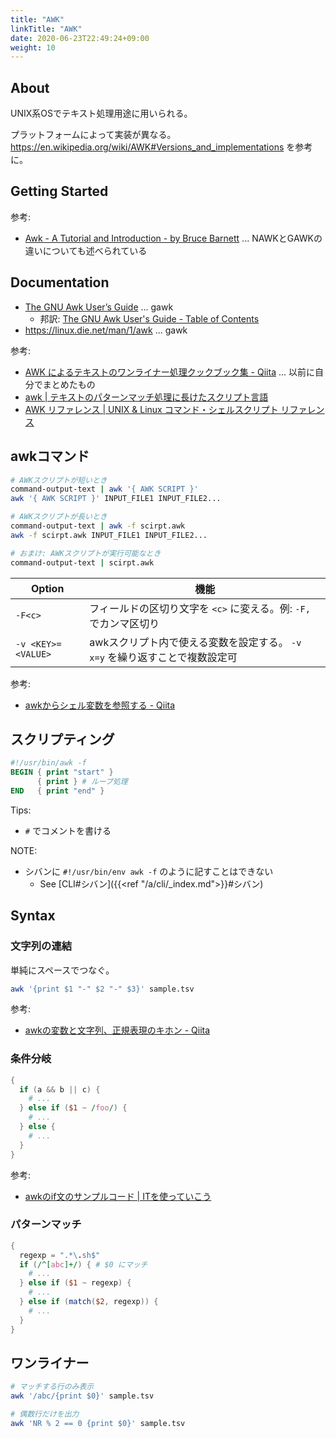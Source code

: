 ```yaml
---
title: "AWK"
linkTitle: "AWK"
date: 2020-06-23T22:49:24+09:00
weight: 10
---
```


## About

UNIX系OSでテキスト処理用途に用いられる。

プラットフォームによって実装が異なる。
https://en.wikipedia.org/wiki/AWK#Versions_and_implementations を参考に。

## Getting Started

参考:

- [Awk - A Tutorial and Introduction - by Bruce Barnett](https://www.grymoire.com/Unix/Awk.html#uh-0) ... NAWKとGAWKの違いについても述べられている

## Documentation

- [The GNU Awk User’s Guide](https://www.gnu.org/software/gawk/manual/gawk.html) ... gawk
  - 邦訳: [The GNU Awk User's Guide - Table of Contents](http://www.kt.rim.or.jp/~kbk/gawk-30/gawk_toc.html)
- https://linux.die.net/man/1/awk ... gawk

参考:

- [AWK によるテキストのワンライナー処理クックブック集 - Qiita](https://qiita.com/key-amb/items/754a12eda28e7650a47c "AWK によるテキストのワンライナー処理クックブック集 - Qiita") ... 以前に自分でまとめたもの
- [awk | テキストのパターンマッチ処理に長けたスクリプト言語](https://bi.biopapyrus.jp/os/linux/awk.html)
- [AWK リファレンス | UNIX &amp; Linux コマンド・シェルスクリプト リファレンス](https://shellscript.sunone.me/awk.html)

## awkコマンド

```sh
# AWKスクリプトが短いとき
command-output-text | awk '{ AWK SCRIPT }'
awk '{ AWK SCRIPT }' INPUT_FILE1 INPUT_FILE2...

# AWKスクリプトが長いとき
command-output-text | awk -f scirpt.awk
awk -f scirpt.awk INPUT_FILE1 INPUT_FILE2...

# おまけ: AWKスクリプトが実行可能なとき
command-output-text | scirpt.awk
```

 Option | 機能
--------|------
 `-F<c>` | フィールドの区切り文字を `<c>` に変える。例: `-F,` でカンマ区切り
 `-v <KEY>=<VALUE>` | awkスクリプト内で使える変数を設定する。 `-v x=y` を繰り返すことで複数設定可

参考:

- [awkからシェル変数を参照する - Qiita](https://qiita.com/tkykmw/items/1622970830262355a5a3)

## スクリプティング

```awk
#!/usr/bin/awk -f
BEGIN { print "start" }
      { print } # ループ処理
END   { print "end" }
```

Tips:

- `#` でコメントを書ける

NOTE:

- シバンに `#!/usr/bin/env awk -f` のように記すことはできない
  - See [CLI#シバン]({{<ref "/a/cli/_index.md">}}#シバン)

## Syntax
### 文字列の連結

単純にスペースでつなぐ。

```sh
awk '{print $1 "-" $2 "-" $3}' sample.tsv
```

参考:

- [awkの変数と文字列、正規表現のキホン - Qiita](https://qiita.com/tkykmw/items/89c67530c322baedb002 "awkの変数と文字列、正規表現のキホン - Qiita")

### 条件分岐

```awk
{
  if (a && b || c) {
    # ...
  } else if ($1 ~ /foo/) {
    # ...
  } else {
    # ...
  }
}
```

参考:

- [awkのif文のサンプルコード | ITを使っていこう](https://it-ojisan.tokyo/awk-if/)

### パターンマッチ

```awk
{
  regexp = ".*\.sh$"
  if (/^[abc]+/) { # $0 にマッチ
    # ...
  } else if ($1 ~ regexp) {
    # ...
  } else if (match($2, regexp)) {
    # ...
  }
}
```

## ワンライナー

```sh
# マッチする行のみ表示
awk '/abc/{print $0}' sample.tsv

# 偶数行だけを出力
awk 'NR % 2 == 0 {print $0}' sample.tsv
```

